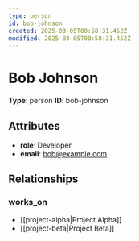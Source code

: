 ```yaml
---
type: person
id: bob-johnson
created: 2025-03-05T00:58:31.452Z
modified: 2025-03-05T00:58:31.452Z
---
```


# Bob Johnson

**Type**: person
**ID**: bob-johnson

## Attributes

- **role**: Developer
- **email**: bob@example.com

## Relationships

### works_on

- [[project-alpha|Project Alpha]]
- [[project-beta|Project Beta]]

